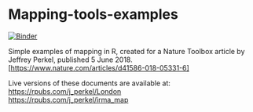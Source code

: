 # Mapping-tools-examples

[![Binder](https://mybinder.org/badge_logo.svg)](https://mybinder.org/v2/gh/jperkel/Mapping-tools-example/master?urlpath=rstudio)

Simple examples of mapping in R, created for a Nature Toolbox article by Jeffrey Perkel, published 5 June 2018. [https://www.nature.com/articles/d41586-018-05331-6]

Live versions of these documents are available at:  
https://rpubs.com/j_perkel/London  
https://rpubs.com/j_perkel/irma_map  
